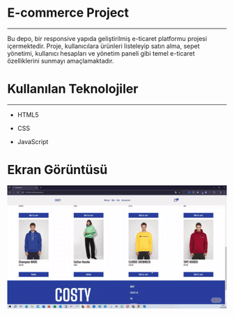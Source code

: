﻿<h1>E-commerce Project </h1>
<hr>

Bu depo, bir responsive yapıda geliştirilmiş e-ticaret platformu projesi içermektedir. Proje, kullanıcılara ürünleri listeleyip satın alma, sepet yönetimi, kullanıcı hesapları ve yönetim paneli gibi temel e-ticaret özelliklerini sunmayı amaçlamaktadır.<br>

<h1>Kullanılan Teknolojiler </h1>
<hr>

- HTML5 <br>

- CSS <br>

- JavaScript <br>

<h1>Ekran Görüntüsü </h1>

![](e-commarce.gif)
